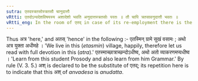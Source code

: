 ```yaml
---
sutra: एतदस्त्रतसोस्त्रतसौ चानुदात्तौ
vRtti: एतदोऽन्वदेशविषयस्य अशादेशो भवति अनुदात्तस्त्रतसोः परतः ॥ तौ चापि त्रतसावनुदात्तौ भवतः ॥
vRtti_eng: In the room of एतद् in case of its re-employment there is the substitution of the gravely accented अश् when the affixes त्र (V. 3. 10) and तस् (V. 3.7) follow, and the affixes त्र and त्रस् are _anudatta_ also (gravely accented.)
---
```

Thus अत्र 'here,' and अतस् 'hence' in the following :- एतस्मिन् ग्रामे सुखं वसामः ; अथो अत्र युक्ता अधीमहे । 'We live in this (_etasmin_) village, happily, therefore let us read with full devotion in this (_atra_).' एतस्माच्छात्राच्छन्दोऽधीष्व, अथो अतो व्याकरणमप्यधीष्व । 'Learn from this student Prosody and also learn from him Grammar.' By rule (V. 3. 5.) अश् is declared to be the substitute of एतद्; its repetition here is to indicate that this अश् of _anvadesa_ is _anudatta_.
